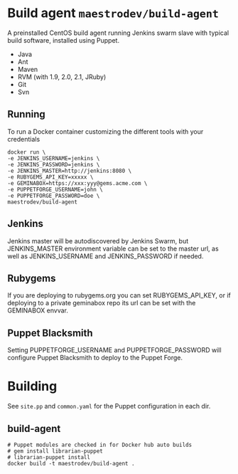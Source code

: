 # Build agent `maestrodev/build-agent`

A preinstalled CentOS build agent running Jenkins swarm slave with typical build software, installed using Puppet.

* Java
* Ant
* Maven
* RVM (with 1.9, 2.0, 2.1, JRuby)
* Git
* Svn

## Running

To run a Docker container customizing the different tools with your credentials

    docker run \
    -e JENKINS_USERNAME=jenkins \
    -e JENKINS_PASSWORD=jenkins \
    -e JENKINS_MASTER=http://jenkins:8080 \
    -e RUBYGEMS_API_KEY=xxxxx \
    -e GEMINABOX=https://xxx:yyy@gems.acme.com \
    -e PUPPETFORGE_USERNAME=john \
    -e PUPPETFORGE_PASSWORD=doe \
    maestrodev/build-agent

## Jenkins

Jenkins master will be autodiscovered by Jenkins Swarm, but JENKINS_MASTER environment variable can be set to the master url, as well as JENKINS_USERNAME and JENKINS_PASSWORD if needed.

## Rubygems

If you are deploying to rubygems.org you can set RUBYGEMS_API_KEY, or if deploying to a private geminabox repo its url can be set with the GEMINABOX envvar.

## Puppet Blacksmith

Setting PUPPETFORGE_USERNAME and PUPPETFORGE_PASSWORD will configure Puppet Blacksmith to deploy to the Puppet Forge.


# Building

See `site.pp` and `common.yaml` for the Puppet configuration in each dir.

## build-agent

    # Puppet modules are checked in for Docker hub auto builds
    # gem install librarian-puppet
    # librarian-puppet install
    docker build -t maestrodev/build-agent .
